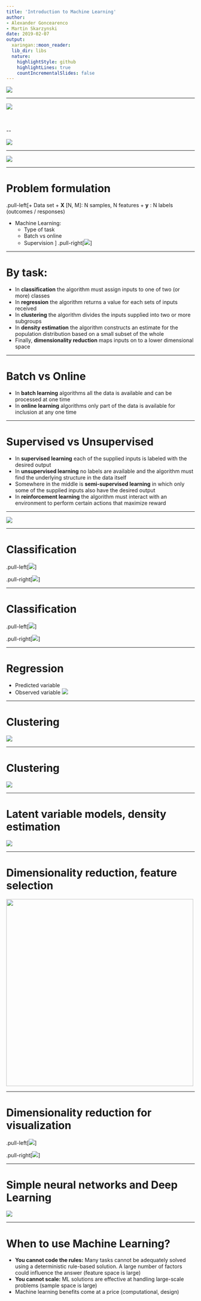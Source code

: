 ```yaml
---
title: 'Introduction to Machine Learning'
author:
- Alexander Goncearenco
- Martin Skarzynski
date: 2019-02-07
output:
  xaringan::moon_reader:
  lib_dir: libs
  nature:
    highlightStyle: github
    highlightLines: true
    countIncrementalSlides: false
---
```


![](assets/img/image1.png)

---

![](assets/img/image3.png)  

<br>
<br>
--

![](assets/img/image2.png)

---

![](assets/img/image4.png)

---
#  Problem formulation 

.pull-left[+ Data set
	+ **X** [N, M]: N samples, N features
	+ **y** : N labels (outcomes / responses)
+ Machine Learning:
	+ Type of task
	+ Batch vs online
	+ Supervision
]
.pull-right[![](assets/img/image5.png)]

---
#  By task: 

+ In **classification** the algorithm must assign inputs to one of two (or more) classes
+ In **regression** the algorithm returns a value for each sets of inputs received
+ In **clustering** the algorithm divides the inputs supplied into two or more subgroups
+ In **density estimation** the algorithm constructs an estimate for the population distribution based on a small subset of the whole
+ Finally, **dimensionality reduction** maps inputs on to a lower dimensional space

---
#  Batch vs Online 

+ In **batch learning** algorithms all the data is available and can be processed at one time
+ In **online learning** algorithms only part of the data is available for inclusion at any one time

---
#  Supervised vs Unsupervised 

+ In **supervised learning** each of the supplied inputs is labeled with the desired output
+ In **unsupervised learning** no labels are available and the algorithm must find the underlying structure in the data itself
+ Somewhere in the middle is **semi-supervised learning** in which only some of the supplied inputs also have the desired output
+ In **reinforcement learning** the algorithm must interact with an environment to perform certain actions that maximize reward

---

![](assets/img/image6.png)

---
#  Classification 

.pull-left[![](assets/img/image7.png)]

.pull-right[![](assets/img/image5.png)]

---
#  Classification 

.pull-left[![](assets/img/image8.png)]

.pull-right[![](assets/img/image5.png)]

---
#  Regression 

+ Predicted variable
+ Observed variable
![](assets/img/image9.png)

---
#  Clustering 

![](assets/img/image10.png)

---
#  Clustering 

![](assets/img/image11.png)

---
#  Latent variable models, density estimation 


![](assets/img/image12.png)

---
#  Dimensionality reduction, feature selection 

<img src='assets/img/image13.png' width='500px'></img>

---
#  Dimensionality reduction for visualization 

.pull-left[![](assets/img/image15.png)]

.pull-right[![](assets/img/image14.png)]

---
#  Simple neural networks and Deep Learning 

![](assets/img/image16.png)

---
#  When to use Machine Learning? 

+ **You cannot code the rules:** Many tasks cannot be adequately solved using a deterministic rule-based solution. A large number of factors could influence the answer (feature space is large)
+ **You cannot scale:** ML solutions are effective at handling large-scale problems (sample space is large)
+ Machine learning benefits come at a price (computational, design)
